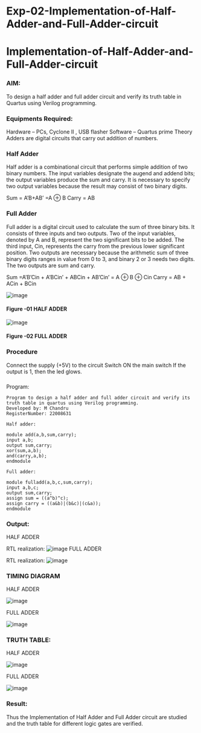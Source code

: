 # Exp-02-Implementation-of-Half-Adder-and-Full-Adder-circuit

# Implementation-of-Half-Adder-and-Full-Adder-circuit
### AIM:
To design a half adder and full adder circuit and verify its truth table in Quartus using Verilog programming.

### Equipments Required:
Hardware – PCs, Cyclone II , USB flasher
Software – Quartus prime
Theory
Adders are digital circuits that carry out addition of numbers.

### Half Adder
Half adder is a combinational circuit that performs simple addition of two binary numbers. The input variables designate the augend and addend bits; the output variables produce the sum and carry. It is necessary to specify two output variables because the result may consist of two binary digits.

Sum = A’B+AB’ =A ⊕ B Carry = AB

### Full Adder
Full adder is a digital circuit used to calculate the sum of three binary bits. It consists of three inputs and two outputs. Two of the input variables, denoted by A and B, represent the two significant bits to be added. The third input, Cin, represents the carry from the previous lower significant position. Two outputs are necessary because the arithmetic sum of three binary digits ranges in value from 0 to 3, and binary 2 or 3 needs two digits. The two outputs are sum and carry.

Sum =A’B’Cin + A’BCin’ + ABCin + AB’Cin’ = A ⊕ B ⊕ Cin Carry = AB + ACin + BCin

 ![image](https://user-images.githubusercontent.com/36288975/163552156-a13e5a56-c638-4110-97d9-8896907c8d25.png)

#### Figure -01 HALF ADDER 


![image](https://user-images.githubusercontent.com/36288975/163552057-b3547877-6d07-45b4-b7e0-bcfebfad9e1d.png)

#### Figure -02 FULL ADDER 

### Procedure

Connect the supply (+5V) to the circuit
Switch ON the main switch
If the output is 1, then the led glows.
### 
Program:
```
Program to design a half adder and full adder circuit and verify its truth table in quartus using Verilog programming.
Developed by: M Chandru
RegisterNumber: 22008631

Half adder:

module add(a,b,sum,carry);
input a,b;
output sum,carry;
xor(sum,a,b);
and(carry,a,b);
endmodule

Full adder:

module fulladd(a,b,c,sum,carry);
input a,b,c;
output sum,carry;
assign sum = ((a^b)^c);
assign carry = ((a&b)|(b&c)|(c&a));
endmodule
```

### Output:
HALF ADDER

RTL realization:
![image](https://user-images.githubusercontent.com/119393023/213873314-1a70df4f-d09b-43de-aa9d-db9624064585.png)
FULL ADDER

RTL realization:
![image](https://user-images.githubusercontent.com/119393023/213873434-e0aba6a7-6a40-4d11-8b22-370c648001bb.png)

### TIMING DIAGRAM
HALF ADDER

![image](https://user-images.githubusercontent.com/119393023/213873671-b51dfa6c-190b-40c5-bbe4-f98c2afa876c.png)

FULL ADDER

![image](https://user-images.githubusercontent.com/119393023/213873275-8549329b-c4a2-4bac-8beb-f48d3e575f0d.png)
### TRUTH TABLE:
HALF ADDER

![image](https://user-images.githubusercontent.com/119393023/213874082-ffe87551-6f16-4f13-9672-56a3eca9553e.png)


FULL ADDER

![image](https://user-images.githubusercontent.com/119393023/213873462-0c8f8162-67e2-472a-96eb-8cf84c4ea5b9.png)


### Result:
Thus the Implementation of Half Adder and Full Adder circuit are studied and the truth table for different logic gates are verified.
